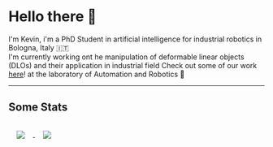 # Hello there 👋

I'm Kevin, i'm a PhD Student in artificial intelligence for industrial robotics in Bologna, Italy :it: \
I'm currently working ont he manipulation of deformable linear objects (DLOs) and their application in industrial field
Check out some of our work [here](https://github.com/lar-unibo)! at the laboratory of Automation and Robotics :robot: 
<!--
**KevinGalassi/KevinGalassi** is a ✨ _special_ ✨ repository because its `README.md` (this file) appears on your GitHub profile.

Here are some ideas to get you started:

- 🔭 I’m currently working on ...
- 🌱 I’m currently learning ...
- 👯 I’m looking to collaborate on ...
- 🤔 I’m looking for help with ...
- 💬 Ask me about ...
- 📫 How to reach me: ...
- 😄 Pronouns: ...
- ⚡ Fun fact: ...
-->



<!--
_____________
## Techno music for coding
[![Spotify](https://novatorem-eta-one.vercel.app/api/spotify)](https://open.spotify.com/playlist/37i9dQZF1DX6J5NfMJS675)


[![Spotify](https://spotify-github-readme.vercel.app/api/spotify)](https://open.spotify.com/playlist/37i9dQZF1DX6J5NfMJS675)
-->
_____________

## Some Stats

<a href="https://github.com/anuraghazra/github-readme-stats">
  <img align="center"  style="margin:1rem" src="https://github-readme-stats.vercel.app/api?username=KevinGalassi&show_icons=true&include_all_commits=true" />
</a>
<a href="https://github.com/anuraghazra/github-readme-stats">
  <img align="center"  style="margin:1rem"src="https://github-readme-stats.vercel.app/api/top-langs/?username=KevinGalassi&layout=compact" />
</a>


